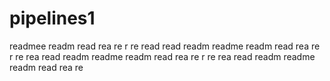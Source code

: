 # pipelines1
readmee
readm
read
rea
re
r
re
read
read
readm
readme
readm
read
rea
re
r
re
rea
read
readm
readme
readm
read
rea
re
r
re
rea
read
readm
readme
readm
read
rea
re
